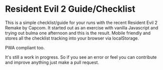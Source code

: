 # Resident Evil 2 Guide/Checklist

This is a simple checklist/guide for your runs with the recent Resident Evil 2 Remake by Capcom. It started out as an exercise with vanilla Javascript and trying out bulma one afternoon and this is the result. Mobile friendly and stores all the checklist tracking into your browser via localStorage.

PWA compliant too.

It's still a work in progress. So if you see an error or feel you can contribute and improve anything just make a pull request.